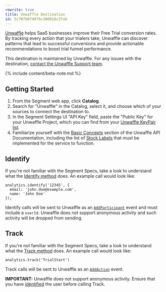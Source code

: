 ```yaml
---
rewrite: true
title: Unwaffle Destination
id: 5c707b074876c300018c37ab
---
```

[Unwaffle](https://unwaffle.com/?utm_source=segmentio&utm_medium=docs&utm_campaign=partners) helps SaaS businesses improve their Free Trial conversion rates. By tracking every action that your trialers take, Unwaffle can discover patterns that lead to successful conversions and provide actionable recommendations to boost trial funnel performance.

This destination is maintained by Unwaffle. For any issues with the destination, [contact the Unwaffle Support team](mailto:info@unwaffle.com).

{% include content/beta-note.md %}

## Getting Started



1. From the Segment web app, click **Catalog**.
2. Search for "Unwaffle" in the Catalog, select it, and choose which of your sources to connect the destination to.
3. In the Segment Settings UI "API Key" field, paste the "Public Key" for your Unwaffle Project, which you can find from your [Unwaffle KeyPair list](https://unwaffle.com/Setup/KeyPairManage.aspx).
4. Familiarize yourself with the [Basic Concepts](https://unwaffle.com/api/docs/#basic-concepts) section of the Unwaffle API Documentation, including the list of [Stock Labels](https://unwaffle.com/api/docs/#stock-labels) that must be implemented for the service to function.


## Identify

If you're not familiar with the Segment Specs, take a look to understand what the [Identify method](/docs/connections/spec/identify/) does. An example call would look like:

```
analytics.identify('12345', {
  email: 'john.doe@example.com',
  name: 'John Doe'
});
```

Identify calls will be sent to Unwaffle as an [`AddParticipant`](https://unwaffle.com/api/docs/#addparticipant) event and must include a `userId`. Unwaffle does not support anonymous activity and such activity will be dropped from sending.


## Track

If you're not familiar with the Segment Specs, take a look to understand what the [Track method](/docs/connections/spec/track/) does. An example call would look like:

```
analytics.track('TrialStart')
```

Track calls will be sent to Unwaffle as an [`AddAction`](https://unwaffle.com/api/docs/#addaction)  event.

**IMPORTANT:** Unwaffle does not support anonymous activity. Ensure that you have [identified](/docs/connections/destinations/catalog/unwaffle/#identify) the user before calling Track.
